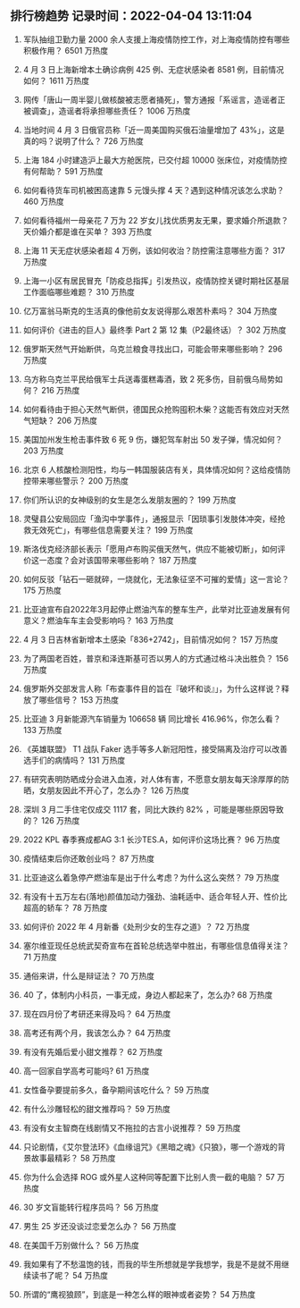 
## 排行榜趋势 记录时间：2022-04-04 13:11:04
  
  1. 军队抽组卫勤力量 2000 余人支援上海疫情防控工作，对上海疫情防控有哪些积极作用？ 6501 万热度
    
  2. 4 月 3 日上海新增本土确诊病例 425 例、无症状感染者 8581 例，目前情况如何？ 1611 万热度
    
  3. 网传「唐山一周半婴儿做核酸被志愿者捅死」，警方通报「系谣言，造谣者正被调查」，造谣者将承担哪些责任？ 1006 万热度
    
  4. 当地时间 4 月 3 日俄官员称「近一周美国购买俄石油量增加了 43%」，这是真的吗？说明了什么？ 726 万热度
    
  5. 上海 184 小时建造沪上最大方舱医院，已交付超 10000 张床位，对疫情防控有何帮助？ 591 万热度
    
  6. 如何看待货车司机被困高速靠 5 元馒头撑 4 天？遇到这种情况该怎么求助？ 460 万热度
    
  7. 如何看待福州一母亲花 7 万为 22 岁女儿找优质男友无果，要求婚介所退款？天价婚介都是谁在买单？ 393 万热度
    
  8. 上海 11 天无症状感染者超 4 万例，该如何收治？防控需注意哪些方面？ 317 万热度
    
  9. 上海一小区有居民冒充「防疫总指挥」引发热议，疫情防控关键时期社区基层工作面临哪些难题？ 310 万热度
    
  10. 亿万富翁马斯克的生活真的像他前女友说得那么艰苦朴素吗？ 304 万热度
    
  11. 如何评价《进击的巨人》最终季 Part 2 第 12 集（P2最终话）？ 302 万热度
    
  12. 俄罗斯天然气开始断供，乌克兰粮食寻找出口，可能会带来哪些影响？ 296 万热度
    
  13. 乌方称乌克兰平民给俄军士兵送毒蛋糕毒酒，致 2 死多伤，目前俄乌局势如何？ 216 万热度
    
  14. 如何看待由于担心天然气断供，德国民众抢购囤积木柴？这能否有效应对天然气短缺？ 206 万热度
    
  15. 美国加州发生枪击事件致 6 死 9 伤，嫌犯驾车射出 50 发子弹，情况如何？ 203 万热度
    
  16. 北京 6 人核酸检测阳性，均与一韩国服装店有关，具体情况如何？这给疫情防控带来哪些警示？ 200 万热度
    
  17. 你们所认识的女神级别的女生是怎么发朋友圈的？ 199 万热度
    
  18. 灵璧县公安局回应「渔沟中学事件」，通报显示「因琐事引发肢体冲突，经抢救无效死亡」，有哪些信息需要关注？ 199 万热度
    
  19. 斯洛伐克经济部长表示「愿用卢布购买俄天然气，供应不能被切断」，如何评价这一态度？会对该国带来哪些影响？ 187 万热度
    
  20. 如何反驳「钻石一砸就碎，一烧就化，无法象征坚不可摧的爱情」这一言论？ 175 万热度
    
  21. 比亚迪宣布自2022年3月起停止燃油汽车的整车生产，此举对比亚迪发展有何意义？燃油车车主会受影响吗？ 163 万热度
    
  22. 4 月 3 日吉林省新增本土感染「836+2742」，目前情况如何？ 157 万热度
    
  23. 为了两国老百姓，普京和泽连斯基可否以男人的方式通过格斗决出胜负？ 156 万热度
    
  24. 俄罗斯外交部发言人称「布查事件目的旨在『破坏和谈』」，为什么这样说？释放了哪些信号？ 153 万热度
    
  25. 比亚迪 3 月新能源汽车销量为 106658 辆 同比增长 416.96%，你怎么看？ 133 万热度
    
  26. 《英雄联盟》 T1 战队 Faker 选手等多人新冠阳性，接受隔离及治疗可以改善选手们的病情吗？ 131 万热度
    
  27. 有研究表明防晒成分会进入血液，对人体有害，不愿意女朋友每天涂厚厚的防晒，女朋友因此不开心了，怎么办？ 126 万热度
    
  28. 深圳 3 月二手住宅仅成交 1117 套，同比大跌约 82% ，可能是哪些原因导致的？ 126 万热度
    
  29. 2022 KPL 春季赛成都AG 3:1 长沙TES.A，如何评价这场比赛？ 96 万热度
    
  30. 疫情结束后你还敢创业吗？ 87 万热度
    
  31. 比亚迪这么着急停产燃油车是出于什么考虑？为什么这么突然？ 79 万热度
    
  32. 有没有十五万左右(落地)颜值加动力强劲、油耗适中、适合年轻人开、性价比超高的轿车？ 78 万热度
    
  33. 如何评价 2022 年 4 月新番《处刑少女的生存之道》？ 72 万热度
    
  34. 塞尔维亚现任总统武契奇宣布在首轮总统选举中胜出，有哪些信息值得关注？ 71 万热度
    
  35. 通俗来讲，什么是辩证法？ 70 万热度
    
  36. 40 了，体制内小科员，一事无成，身边人都起来了，怎么办? 68 万热度
    
  37. 现在四月份了考研还来得及吗？ 64 万热度
    
  38. 高考还有两个月，我该怎么办？ 64 万热度
    
  39. 有没有先婚后爱小甜文推荐？ 62 万热度
    
  40. 高一回家自学高考可能吗? 61 万热度
    
  41. 女性备孕要提前多久，备孕期间该吃什么？ 59 万热度
    
  42. 有什么沙雕轻松的甜文推荐吗？ 59 万热度
    
  43. 有没有女主智商在线剧情又不拖拉的古言小说推荐？ 59 万热度
    
  44. 只论剧情，《艾尔登法环》《血缘诅咒》《黑暗之魂》《只狼》，哪一个游戏的背景故事最精彩？ 58 万热度
    
  45. 你为什么会选择 ROG 或外星人这种同等配置下比别人贵一截的电脑？ 57 万热度
    
  46. 30 岁文盲能转行程序员吗？ 56 万热度
    
  47. 男生 25 岁还没谈过恋爱怎么办？ 56 万热度
    
  48. 在美国千万别做什么？ 56 万热度
    
  49. 我如果有了不愁温饱的钱，而我的毕生所想就是学我想学，我是不是就不用继续读书了呢？ 54 万热度
    
  50. 所谓的“鹰视狼顾”，到底是一种怎么样的眼神或者姿势？ 54 万热度
    